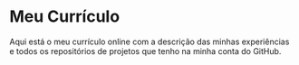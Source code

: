 # Meu Currículo

Aqui está o meu currículo online com a descrição das minhas experiências e todos os repositórios de projetos que tenho na minha conta do GitHub.